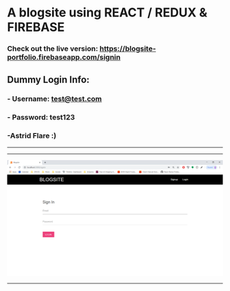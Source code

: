 # A blogsite using REACT / REDUX & FIREBASE

### Check out the live version: https://blogsite-portfolio.firebaseapp.com/signin


## Dummy Login Info: 
### - Username: test@test.com
### - Password: test123
### -Astrid Flare :)
***

***
![alt text](https://github.com/AstridFlare/Blogsite/blob/master/public/images/WELCOME.PNG "Snapshot of Sign Up Screen")
***


